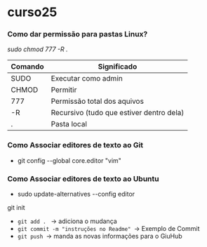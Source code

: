# curso25

### Como dar permissão para pastas Linux?

*sudo chmod 777 -R .*

| Comando | Significado | 
|--- |--- |
| SUDO | Executar como admin |  
|CHMOD | Permitir |
|777 | Permissão total dos aquivos|
|-R | Recursivo (tudo que estiver dentro dela)|
|. |Pasta local|

### Como Associar editores de texto ao Git
* git config --global core.editor "vim"

### Como Associar editores de texto ao Ubuntu
* sudo update-alternatives --config editor

git init

* `git add . ` -> adiciona o mudança
* `git commit -m "instruções no Readme" `-> Exemplo de Commit
* `git push `-> manda as novas informações para o GiuHub